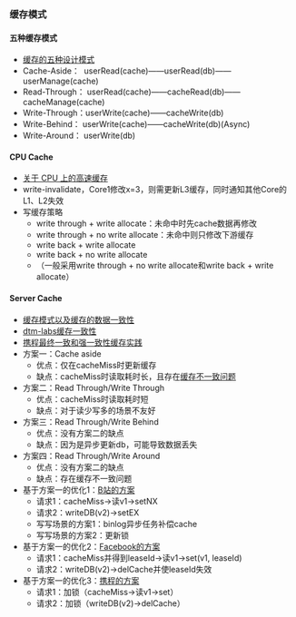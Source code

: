 ### 缓存模式

#### 五种缓存模式
* [缓存的五种设计模式](https://xie.infoq.cn/article/49947a60376964f1c16369a8b)
* Cache-Aside：&nbsp;&nbsp;userRead(cache)——userRead(db)——userManage(cache)
* Read-Through：&nbsp;userRead(cache)——cacheRead(db)——cacheManage(cache)
* Write-Through：userWrite(cache)——cacheWrite(db)
* Write-Behind：&nbsp;userWrite(cache)——cacheWrite(db)(Async)
* Write-Around：&nbsp;userWrite(db)

#### CPU Cache
* [关于 CPU 上的高速缓存](https://www.junmajinlong.com/os/cpu_cache/)
* write-invalidate，Core1修改x=3，则需更新L3缓存，同时通知其他Core的L1、L2失效
* 写缓存策略
  * write through + write allocate：未命中时先cache数据再修改
  * write through + no write allocate：未命中则只修改下游缓存
  * write back + write allocate
  * write back + no write allocate
  * （一般采用write through + no write allocate和write back + write allocate）

#### Server Cache
* [缓存模式以及缓存的数据一致性](https://stephanietang.github.io/2020/04/13/cache-pattern/)
* [dtm-labs缓存一致性](https://www.dtm.pub/app/cache.html)
* [携程最终一致和强一致性缓存实践](https://www.infoq.cn/article/hh4iouiijhwb4x46vxeo)
* 方案一：Cache aside
  * 优点：仅在cacheMiss时更新缓存
  * 缺点：cacheMiss时读取耗时长，且存在[缓存不一致问题](../images/cache-aside-trouble.png)
* 方案二：Read Through/Write Through
  * 优点：cacheMiss时读取耗时短
  * 缺点：对于读少写多的场景不友好
* 方案三：Read Through/Write Behind
  * 优点：没有方案二的缺点
  * 缺点：因为是异步更新db，可能导致数据丢失
* 方案四：Read Through/Write Around
  * 优点：没有方案二的缺点
  * 缺点：存在缓存不一致问题
* 基于方案一的优化1：[B站的方案](../images/cache-bilibili.png)
  * 请求1：cacheMiss->读v1->setNX
  * 请求2：writeDB(v2)->setEX
  * 写写场景的方案1：binlog异步任务补偿cache
  * 写写场景的方案2：更新锁
* 基于方案一的优化2：[Facebook的方案](../images/cache-facebook.png)
  * 请求1：cacheMiss并得到leaseId->读v1->set(v1, leaseId)
  * 请求2：writeDB(v2)->delCache并使leaseId失效
* 基于方案一的优化3：[携程的方案](../images/cache-ctrip.png)
  * 请求1：加锁（cacheMiss->读v1->set）
  * 请求2：加锁（writeDB(v2)->delCache）


